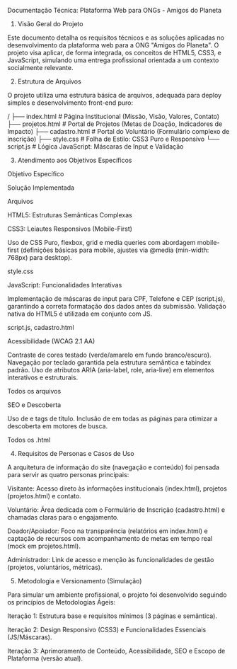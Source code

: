 Documentação Técnica: Plataforma Web para ONGs - Amigos do Planeta

1. Visão Geral do Projeto

Este documento detalha os requisitos técnicos e as soluções aplicadas no desenvolvimento da plataforma web para a ONG "Amigos do Planeta". O projeto visa aplicar, de forma integrada, os conceitos de HTML5, CSS3, e JavaScript, simulando uma entrega profissional orientada a um contexto socialmente relevante.

2. Estrutura de Arquivos

O projeto utiliza uma estrutura básica de arquivos, adequada para deploy simples e desenvolvimento front-end puro:

/
├── index.html          # Página Institucional (Missão, Visão, Valores, Contato)
├── projetos.html       # Portal de Projetos (Metas de Doação, Indicadores de Impacto)
├── cadastro.html       # Portal do Voluntário (Formulário complexo de inscrição)
├── style.css           # Folha de Estilo: CSS3 Puro e Responsivo
└── script.js           # Lógica JavaScript: Máscaras de Input e Validação


3. Atendimento aos Objetivos Específicos

Objetivo Específico

Solução Implementada

Arquivos

HTML5: Estruturas Semânticas Complexas

CSS3: Leiautes Responsivos (Mobile-First)

Uso de CSS Puro, flexbox, grid e media queries com abordagem mobile-first (definições básicas para mobile, ajustes via @media (min-width: 768px) para desktop).

style.css

JavaScript: Funcionalidades Interativas

Implementação de máscaras de input para CPF, Telefone e CEP (script.js), garantindo a correta formatação dos dados antes da submissão. Validação nativa do HTML5 é utilizada em conjunto com JS.

script.js, cadastro.html

Acessibilidade (WCAG 2.1 AA)

Contraste de cores testado (verde/amarelo em fundo branco/escuro). Navegação por teclado garantida pela estrutura semântica e tabindex padrão. Uso de atributos ARIA (aria-label, role, aria-live) em elementos interativos e estruturais.

Todos os arquivos

SEO e Descoberta

Uso de <meta name="viewport"> e tags de título. Inclusão de <meta name="description"> em todas as páginas para otimizar a descoberta em motores de busca.

Todos os .html

4. Requisitos de Personas e Casos de Uso

A arquitetura de informação do site (navegação e conteúdo) foi pensada para servir as quatro personas principais:

Visitante: Acesso direto às informações institucionais (index.html), projetos (projetos.html) e contato.

Voluntário: Área dedicada com o Formulário de Inscrição (cadastro.html) e chamadas claras para o engajamento.

Doador/Apoiador: Foco na transparência (relatórios em index.html) e captação de recursos com acompanhamento de metas em tempo real (mock em projetos.html).

Administrador: Link de acesso e menção às funcionalidades de gestão (projetos, voluntários, métricas).

5. Metodologia e Versionamento (Simulação)

Para simular um ambiente profissional, o projeto foi desenvolvido seguindo os princípios de Metodologias Ágeis:

Iteração 1: Estrutura base e requisitos mínimos (3 páginas e semântica).

Iteração 2: Design Responsivo (CSS3) e Funcionalidades Essenciais (JS/Máscaras).

Iteração 3: Aprimoramento de Conteúdo, Acessibilidade, SEO e Escopo de Plataforma (versão atual).
